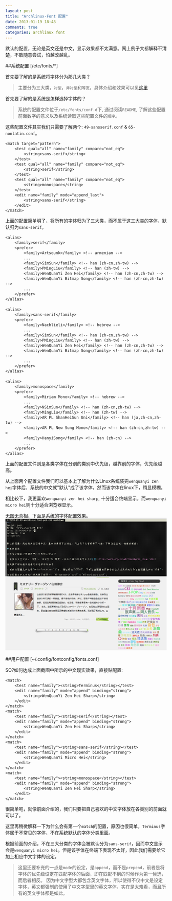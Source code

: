 ```yaml
---
layout: post
title: "Archlinux-Font 配置"
date: 2013-01-19 18:48
comments: true
categories: archlinux font
---
```


默认的配置，无论是英文还是中文，显示效果都不太满意。网上例子大都解释不清楚，不敢随意尝试，怕越改越乱。

##系统配置 [/etc/fonts/*]

首先要了解的是系统将字体分为那几大类？

> 主要分为三大类，`衬型`，`非衬型`和`等宽`，具体介绍和效果可以见[这里](http://wenq.org/cloud/fcdesigner_local.html)

首先要了解的是系统是怎样选择字体的？

> 系统的配置文件位于`/etc/fonts/conf.d`下, 通过阅读`README`, 了解这些配置前面数字的意义以及系统读取这些配置文件的`顺序`。

这些配置文件其实我们只需要了解两个: `49-sansserif.conf` & `65-nonlatin.conf`。
``` 
<match target="pattern">
    <test qual="all" name="family" compare="not_eq">
        <string>sans-serif</string>
    </test>
    <test qual="all" name="family" compare="not_eq">
        <string>serif</string>
    </test>
    <test qual="all" name="family" compare="not_eq">
        <string>monospace</string>
    </test>
    <edit name="family" mode="append_last">
        <string>sans-serif</string>
    </edit>
</match>
```
上面的配置简单明了，将所有的字体归为了三大类，而不属于这三大类的字体，默认归为`sans-serif`。

```
<alias>
    <family>serif</family>
    <prefer>
        <family>Artsounk</family> <!-- armenian -->
        ...
        <family>SimSun</family> <!-- han (zh-cn,zh-tw) -->
        <family>PMingLiu</family> <!-- han (zh-tw) -->
        <family>WenQuanYi Zen Hei</family> <!-- han (zh-cn,zh-tw) -->
        <family>WenQuanYi Bitmap Song</family> <!-- han (zh-cn,zh-tw) -->
        ...
    </prefer>
</alias>

<alias>
    <family>sans-serif</family>
    <prefer>
        <family>Nachlieli</family> <!-- hebrew -->
        ...
        <family>SimSun</family> <!-- han (zh-cn,zh-tw) -->
        <family>PMingLiu</family> <!-- han (zh-tw) -->
        <family>WenQuanYi Zen Hei</family> <!-- han (zh-cn,zh-tw) -->
        <family>WenQuanYi Bitmap Song</family> <!-- han (zh-cn,zh-tw) -->
        ...
    </prefer>
</alias>

<alias>
    <family>monospace</family>
    <prefer>
        <family>Miriam Mono</family> <!-- hebrew -->
        ...
        <family>NSimSun</family> <!-- han (zh-cn,zh-tw) -->
        <family>MingLiu</family> <!-- han (zh-tw) -->
        <family>AR PL ShanHeiSun Uni</family> <!-- han (ja,zh-cn,zh-tw) -->
        <family>AR PL New Sung Mono</family> <!-- han (zh-cn,zh-tw) -->
        <family>HanyiSong</family> <!-- han (zh-cn) -->
        ...
    </prefer>
</alias>
```
上面的配置文件则是各类字体在分别的类别中优先级，越靠前的字体，优先级越高。

从上面两个配置文件我们可以基本上了解为什么Linux系统装完`wenquanyi zen hei`字体后，系统的中文就"默认"成了该字体，然而该字体在linux下，稍显模糊。

相比较下，我更喜欢`wenquanyi zen hei sharp`, 十分适合终端显示，而`wenquanyi micro hei`则十分适合浏览器显示。

无图无真相，下面是系统的字体配置效果。
![urxvt-zh-screenshot.png](/images/urxvt-zh-screenshot.png)
![chromium-zh-screenshot.png](/images/chromium-zh-screenshot.png)

##用户配置 [~/.config/fontconfig/fonts.conf]

SO?如何达成上面截图中所示的中文现实效果，直接贴配置:
```
<match>
    <test name="family"><string>Terminus</string></test>
    <edit name="family" mode="append" binding="strong">
        <string>WenQuanYi Zen Hei Sharp</string>
    </edit>
</match>
<match>
    <test name="family"><string>serif</string></test>
    <edit name="family" mode="append" binding="strong">
        <string>WenQuanYi Zen Hei Sharp</string>
    </edit>
</match>
<match>
    <test name="family"><string>sans-serif</string></test>
    <edit name="family" mode="append" binding="strong">
        <string>WenQuanYi Micro Hei</string>
    </edit>
</match>
<match>
    <test name="family"><string>monospace</string></test>
    <edit name="family" mode="append" binding="strong">
        <string>WenQuanYi Zen Hei Sharp</string>
    </edit>
</match>
```
很简单吧，就像前面介绍的，我们只要把自己喜欢的中文字体放在各类别的前面就可以了。

这里再稍微解释一下为什么会有第一个`match`的配置，原因也很简单，`Terminus`字体属于不常见的字体，不在系统默认的字体分类里面。

根据前面的介绍，不在三大分类的字体会被默认分为`sans-serif`，因而中文显示会是`wenquanyi micro hei`。但是该字体在终端下表现不太好，因此我们需要给它加上相应中文字体的设定。

> 这里还要补充的一点是`mode`的设定，是`append`，而不是`prepend`，前者是将字体的优先级设定在匹配字体的后面，即在匹配不到的时候作为第一候选，而后者相反。
> 因为中文字型大都包含英文字体，所以使得不仅中文是设定字体，英文都强制的使用了中文字型里的英文字体，实在是太难看，而且所有的英文字体都是如此。
